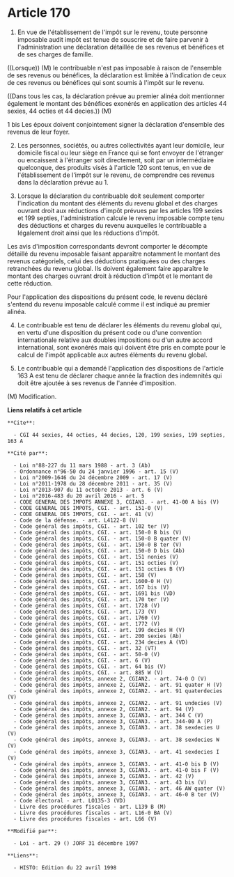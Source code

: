 # Article 170

1. En vue de l'établissement de l'impôt sur le revenu, toute personne imposable audit impôt est tenue de souscrire et de
faire parvenir à l'administration une déclaration détaillée de ses revenus et bénéfices et de ses charges de famille.

((Lorsque)) (M) le contribuable n'est pas imposable à raison de l'ensemble de ses revenus ou bénéfices, la déclaration est
limitée à l'indication de ceux de ces revenus ou bénéfices qui sont soumis à l'impôt sur le revenu.

((Dans tous les cas, la déclaration prévue au premier alinéa doit mentionner également le montant des bénéfices exonérés en
application des articles 44 sexies, 44 octies et 44 decies.)) (M)

1 bis Les époux doivent conjointement signer la déclaration d'ensemble des revenus de leur foyer.

2. Les personnes, sociétés, ou autres collectivités ayant leur domicile, leur domicile fiscal ou leur siège en France qui se
font envoyer de l'étranger ou encaissent à l'étranger soit directement, soit par un intermédiaire quelconque, des produits
visés à l'article 120 sont tenus, en vue de l'établissement de l'impôt sur le revenu, de comprendre ces revenus dans la
déclaration prévue au 1.

3. Lorsque la déclaration du contribuable doit seulement comporter l'indication du montant des éléments du revenu global et
des charges ouvrant droit aux réductions d'impôt prévues par les articles 199 sexies et 199 septies, l'administration calcule
le revenu imposable compte tenu des déductions et charges du revenu auxquelles le contribuable a légalement droit ainsi que
les réductions d'impôt.

Les avis d'imposition correspondants devront comporter le décompte détaillé du revenu imposable faisant apparaître notamment
le montant des revenus catégoriels, celui des déductions pratiquées ou des charges retranchées du revenu global. Ils doivent
également faire apparaître le montant des charges ouvrant droit à réduction d'impôt et le montant de cette réduction.

Pour l'application des dispositions du présent code, le revenu déclaré s'entend du revenu imposable calculé comme il est
indiqué au premier alinéa.

4. Le contribuable est tenu de déclarer les éléments du revenu global qui, en vertu d'une disposition du présent code ou
d'une convention internationale relative aux doubles impositions ou d'un autre accord international, sont exonérés mais qui
doivent être pris en compte pour le calcul de l'impôt applicable aux autres éléments du revenu global.

5. Le contribuable qui a demandé l'application des dispositions de l'article 163 A est tenu de déclarer chaque année la
fraction des indemnités qui doit être ajoutée à ses revenus de l'année d'imposition.

(M) Modification.

**Liens relatifs à cet article**

	**Cite**:

	  - CGI 44 sexies, 44 octies, 44 decies, 120, 199 sexies, 199 septies, 163 A

	**Cité par**:

	  - Loi n°88-227 du 11 mars 1988 - art. 3 (Ab)
	  - Ordonnance n°96-50 du 24 janvier 1996 - art. 15 (V)
	  - Loi n°2009-1646 du 24 décembre 2009 - art. 17 (V)
	  - Loi n°2011-1978 du 28 décembre 2011 - art. 35 (V)
	  - Loi n°2013-907 du 11 octobre 2013 - art. 6 (V)
	  - Loi n°2016-483 du 20 avril 2016 - art. 5
	  - CODE GENERAL DES IMPOTS ANNEXE 3, CGIAN3. - art. 41-00 A bis (V)
	  - CODE GENERAL DES IMPOTS, CGI. - art. 151-0 (V)
	  - CODE GENERAL DES IMPOTS, CGI. - art. 41 (V)
	  - Code de la défense. - art. L4122-8 (V)
	  - Code général des impôts, CGI. - art. 102 ter (V)
	  - Code général des impôts, CGI. - art. 150-0 B bis (V)
	  - Code général des impôts, CGI. - art. 150-0 B quater (V)
	  - Code général des impôts, CGI. - art. 150-0 B ter (V)
	  - Code général des impôts, CGI. - art. 150-0 D bis (Ab)
	  - Code général des impôts, CGI. - art. 151 nonies (V)
	  - Code général des impôts, CGI. - art. 151 octies (V)
	  - Code général des impôts, CGI. - art. 151 octies B (V)
	  - Code général des impôts, CGI. - art. 158 (V)
	  - Code général des impôts, CGI. - art. 1600-0 H (V)
	  - Code général des impôts, CGI. - art. 167 bis (V)
	  - Code général des impôts, CGI. - art. 1691 bis (VD)
	  - Code général des impôts, CGI. - art. 170 ter (V)
	  - Code général des impôts, CGI. - art. 1728 (V)
	  - Code général des impôts, CGI. - art. 173 (V)
	  - Code général des impôts, CGI. - art. 1760 (V)
	  - Code général des impôts, CGI. - art. 1772 (V)
	  - Code général des impôts, CGI. - art. 199 decies H (V)
	  - Code général des impôts, CGI. - art. 200 sexies (Ab)
	  - Code général des impôts, CGI. - art. 234 decies A (VD)
	  - Code général des impôts, CGI. - art. 32 (VT)
	  - Code général des impôts, CGI. - art. 50-0 (V)
	  - Code général des impôts, CGI. - art. 6 (V)
	  - Code général des impôts, CGI. - art. 64 bis (V)
	  - Code général des impôts, CGI. - art. 885 W (V)
	  - Code général des impôts, annexe 2, CGIAN2. - art. 74-0 O (V)
	  - Code général des impôts, annexe 2, CGIAN2. - art. 91 quater H (V)
	  - Code général des impôts, annexe 2, CGIAN2. - art. 91 quaterdecies (V)
	  - Code général des impôts, annexe 2, CGIAN2. - art. 91 undecies (V)
	  - Code général des impôts, annexe 2, CGIAN2. - art. 94 (V)
	  - Code général des impôts, annexe 3, CGIAN3. - art. 344 C (V)
	  - Code général des impôts, annexe 3, CGIAN3. - art. 344-00 A (P)
	  - Code général des impôts, annexe 3, CGIAN3. - art. 38 sexdecies U (V)
	  - Code général des impôts, annexe 3, CGIAN3. - art. 38 sexdecies W (V)
	  - Code général des impôts, annexe 3, CGIAN3. - art. 41 sexdecies I (V)
	  - Code général des impôts, annexe 3, CGIAN3. - art. 41-0 bis D (V)
	  - Code général des impôts, annexe 3, CGIAN3. - art. 41-0 bis F (V)
	  - Code général des impôts, annexe 3, CGIAN3. - art. 42 (V)
	  - Code général des impôts, annexe 3, CGIAN3. - art. 43 bis (V)
	  - Code général des impôts, annexe 3, CGIAN3. - art. 46 AW quater (V)
	  - Code général des impôts, annexe 3, CGIAN3. - art. 46-0 B ter (V)
	  - Code électoral - art. LO135-3 (VD)
	  - Livre des procédures fiscales - art. L139 B (M)
	  - Livre des procédures fiscales - art. L16-0 BA (V)
	  - Livre des procédures fiscales - art. L66 (V)

	**Modifié par**:

	  - Loi - art. 29 () JORF 31 décembre 1997

	**Liens**:

	  - HISTO: Edition du 22 avril 1998
